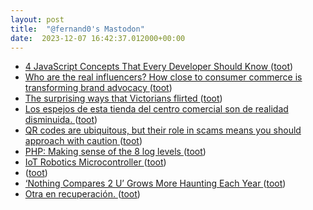 ```yaml
---
layout: post
title:  "@fernand0's Mastodon"
date:  2023-12-07 16:42:37.012000+00:00
---
```

*  [4 JavaScript Concepts That Every Developer Should Know  ](https://medium.com/@denalibalser/4-javascript-concepts-that-every-developer-should-know-a20f0d4c9dd8) ([toot](https://mastodon.social/@fernand0/111540132709101051))
*  [Who are the real influencers? How close to consumer commerce is transforming brand advocacy  ](https://medium.com/@goodrebels/who-are-the-real-influencers-how-close-to-consumer-commerce-is-transforming-brand-advocacy-d29b92337959) ([toot](https://mastodon.social/@fernand0/111539752562238015))
*  [The surprising ways that Victorians flirted ](https://www.bbc.com/culture/article/20220114-the-surprising-ways-that-victorians-flirte) ([toot](https://mastodon.social/@fernand0/111539123824938613))
*  [Los espejos de esta tienda del centro comercial son de realidad disminuida.  ](https://mastodon.social/tags/tipin) ([toot](https://mastodon.social/@fernand0/111539100440383589))
*  [QR codes are ubiquitous, but their role in scams means you should approach with caution ](https://mashable.com/article/beware-qr-code-scam) ([toot](https://mastodon.social/@fernand0/111538919917651251))
*  [PHP: Making sense of the 8 log levels  ](https://darkghosthunter.medium.com/php-making-sense-of-the-8-log-levels-ddd27c4719a) ([toot](https://mastodon.social/@fernand0/111538608863552088))
*  [IoT Robotics Microcontroller  ](https://medium.com/@MohamedWasim001/iot-robotics-microcontroller-f3f6e079924a) ([toot](https://mastodon.social/@fernand0/111538351058908055))
*  [ ](https://mastodon.social/users/fernand0/statuses/111537676569204913/activity) ([toot](https://mastodon.social/users/fernand0/statuses/111537676569204913/activity))
*  [‘Nothing Compares 2 U’ Grows More Haunting Each Year ](https://melmagazine.com/en-us/story/sinead-o-connor-nothing-compares-2-) ([toot](https://mastodon.social/@fernand0/111536718955492318))
*  [Otra en recuperación. ](https://avecesunafoto.wordpress.com/2023/12/06/otra-en-recuperacion) ([toot](https://mastodon.social/@fernand0/111534831083014914))
